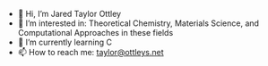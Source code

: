 - 👋 Hi, I’m Jared Taylor Ottley
- 👀 I’m interested in: Theoretical Chemistry, Materials Science, and Computational Approaches in these fields
- 🌱 I’m currently learning C
- 📫 How to reach me: taylor@ottleys.net

<!---
KoStar2/KoStar2 is a ✨ special ✨ repository because its `README.md` (this file) appears on your GitHub profile.
You can click the Preview link to take a look at your changes.
--->
